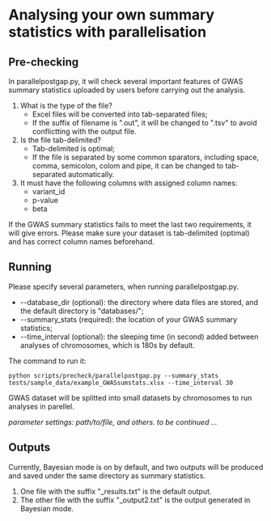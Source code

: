 # Analysing your own summary statistics with parallelisation

## Pre-checking

In parallelpostgap.py, it will check several important features of GWAS summary statistics uploaded by users before carrying out the analysis.

1. What is the type of the file?
	* Excel files will be converted into tab-separated files;
	* If the suffix of filename is ".out", it will be changed to ".tsv" to avoid conflictting with the output file.
2. Is the file tab-delimited?
	* Tab-delimited is optimal;
	* If the file is separated by some common sparators, including space, comma, semicolon, colom and pipe, it can be changed to tab-separated automatically.
3. It must have the following columns with assigned column names:
   * variant_id
   * p-value
   * beta

If the GWAS summary statistics fails to meet the last two requirements, it will give errors. Please make sure your dataset is tab-delimited (optimal) and has correct column names beforehand.

## Running

Please specify several parameters, when running parallelpostgap.py.

* --database_dir (optional): the directory where data files are stored, and the default directory is "databases/";
* --summary_stats (required): the location of your GWAS summary statistics;
* --time_interval (optional): the sleeping time (in second) added between analyses of chromosomes, which is 180s by default.

The command to run it:

`python scripts/precheck/parallelpostgap.py --summary_stats tests/sample_data/example_GWASsumstats.xlsx --time_interval 30`

GWAS dataset will be splitted into small datasets by chromosomes to run analyses in parellel.

*parameter settings: path/to/file, and others. to be continued ...*

## Outputs

Currently, Bayesian mode is on by default, and two outputs will be produced and saved under the same directory as summary statistics.

1. One file with the suffix "\_results.txt" is the default output.
2. The other file with the suffix "\_output2.txt" is the output generated in Bayesian mode.
